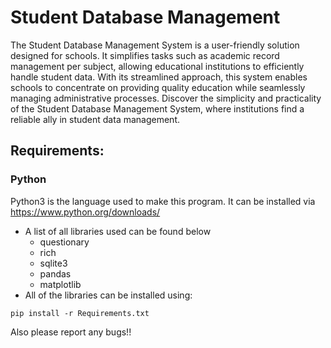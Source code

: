 # Student Database Management
The Student Database Management System is a user-friendly solution designed for schools. It simplifies tasks such as academic record management per subject, allowing educational institutions to efficiently handle student data. With its streamlined approach, this system enables schools to concentrate on providing quality education while seamlessly managing administrative processes. Discover the simplicity and practicality of the Student Database Management System, where institutions find a reliable ally in student data management.

## Requirements:
### Python
Python3 is the language used to make this program.
It can be installed via https://www.python.org/downloads/

- A list of all libraries used can be found below
  - questionary
  - rich
  - sqlite3
  - pandas
  - matplotlib
- All of the libraries can be installed using:
```
pip install -r Requirements.txt
```



Also please report any bugs!!

